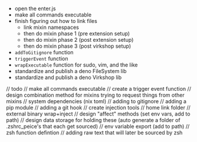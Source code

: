 - open the enter.js
- make all commands executable
- finish figuring out how to link files
    - link mixin namespaces
    - then do mixin phase 1 (pre extension setup)
    - then do mixin phase 2 (post extension setup)
    - then do mixin phase 3 (post virkshop setup)
- `addToGitignore` function
- `triggerEvent` function
- `wrapExecutable` function for sudo, vim, and the like
- standardize and publish a deno FileSystem lib
- standardize and publish a deno Virkshop lib



// todo
    // make all commands executable
    // create a trigger event function
    // design combination method for mixins trying to request things from other mixins
        // system dependencies (nix toml)
        // adding to gitignore
        // adding a pip module
        // adding a git hook
    // create injection tools
        // home link folder
        // external binary wrap+inject
    // design "affect" methods (set env vars, add to path)
        // design data storage for holding these (auto generate a folder of .zshrc_peice's that each get sourced)
        // env variable export (add to path)
        // zsh function defintion
        // adding raw text that will later be sourced by zsh

